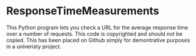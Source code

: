 # ResponseTimeMeasurements
This Python program lets you check a URL for the average response time over a number of requests. This code is copyrighted and should not be copied. This has been placed on Github simply for demontrative purposes in a univeristy project.
